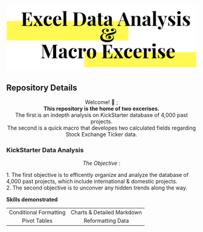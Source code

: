 <img src="https://github.com/JosefinaAureaAmaro/00_Excel_VBA/blob/master/images/header_img.PNG">
<h2> Repository Details </h2>

<p align="center"> Welcome! 👋 ; <br/> 
<b>This repository is the home of two excerises.</b><br/>
The first is an indepth analysis on KickStarter database of 4,000 past projects.<br/>
The second is a quick macro that developes two calculated fields regarding Stock Exchange Ticker data. <br/></p>

<h3> KickStarter Data Analysis </h3> 
<p align="center"> <i> The Objective </i>:<br/></p>
1. The first objective is to efficently organize and analyze the database of 4,000 past projects, which include international & domestic projects.<br/>
2. The second objective is to unconver any hidden trends along the way.</br>

<b> Skills demonstrated </b><br/>
<table align="center">
  <tr>
    <td align="center"> Conditional Formatting </td>
    <td align="center"> Charts & Detailed Markdown </td>
  </tr>
  <tr>
    <td align="center"> Pivot Tables </td>
    <td align="center"> Reformatting Data </td>
  </tr>
</table>



